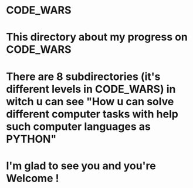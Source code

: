 # CODE_WARS
# This directory about my progress on CODE_WARS
# There are 8 subdirectories (it's different levels in CODE_WARS) in witch u can see "How u can solve different computer tasks with help such computer languages as PYTHON"
# I'm glad to see you and you're Welcome !